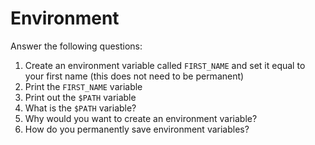 # Environment

Answer the following questions:

1. Create an environment variable called `FIRST_NAME` and set it equal to your first name (this does not need to be permanent)
2. Print the `FIRST_NAME` variable
3. Print out the `$PATH` variable
4. What is the `$PATH` variable?
5. Why would you want to create an environment variable?
6. How do you permanently save environment variables?

